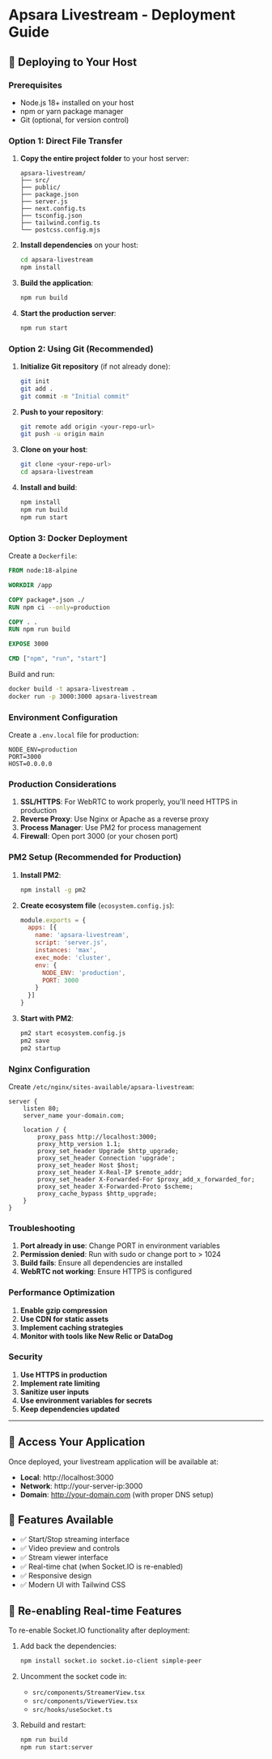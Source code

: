 # Apsara Livestream - Deployment Guide

## 🚀 Deploying to Your Host

### Prerequisites
- Node.js 18+ installed on your host
- npm or yarn package manager
- Git (optional, for version control)

### Option 1: Direct File Transfer

1. **Copy the entire project folder** to your host server:
   ```
   apsara-livestream/
   ├── src/
   ├── public/
   ├── package.json
   ├── server.js
   ├── next.config.ts
   ├── tsconfig.json
   ├── tailwind.config.ts
   └── postcss.config.mjs
   ```

2. **Install dependencies** on your host:
   ```bash
   cd apsara-livestream
   npm install
   ```

3. **Build the application**:
   ```bash
   npm run build
   ```

4. **Start the production server**:
   ```bash
   npm run start
   ```

### Option 2: Using Git (Recommended)

1. **Initialize Git repository** (if not already done):
   ```bash
   git init
   git add .
   git commit -m "Initial commit"
   ```

2. **Push to your repository**:
   ```bash
   git remote add origin <your-repo-url>
   git push -u origin main
   ```

3. **Clone on your host**:
   ```bash
   git clone <your-repo-url>
   cd apsara-livestream
   ```

4. **Install and build**:
   ```bash
   npm install
   npm run build
   npm run start
   ```

### Option 3: Docker Deployment

Create a `Dockerfile`:
```dockerfile
FROM node:18-alpine

WORKDIR /app

COPY package*.json ./
RUN npm ci --only=production

COPY . .
RUN npm run build

EXPOSE 3000

CMD ["npm", "run", "start"]
```

Build and run:
```bash
docker build -t apsara-livestream .
docker run -p 3000:3000 apsara-livestream
```

### Environment Configuration

Create a `.env.local` file for production:
```env
NODE_ENV=production
PORT=3000
HOST=0.0.0.0
```

### Production Considerations

1. **SSL/HTTPS**: For WebRTC to work properly, you'll need HTTPS in production
2. **Reverse Proxy**: Use Nginx or Apache as a reverse proxy
3. **Process Manager**: Use PM2 for process management
4. **Firewall**: Open port 3000 (or your chosen port)

### PM2 Setup (Recommended for Production)

1. **Install PM2**:
   ```bash
   npm install -g pm2
   ```

2. **Create ecosystem file** (`ecosystem.config.js`):
   ```javascript
   module.exports = {
     apps: [{
       name: 'apsara-livestream',
       script: 'server.js',
       instances: 'max',
       exec_mode: 'cluster',
       env: {
         NODE_ENV: 'production',
         PORT: 3000
       }
     }]
   }
   ```

3. **Start with PM2**:
   ```bash
   pm2 start ecosystem.config.js
   pm2 save
   pm2 startup
   ```

### Nginx Configuration

Create `/etc/nginx/sites-available/apsara-livestream`:
```nginx
server {
    listen 80;
    server_name your-domain.com;

    location / {
        proxy_pass http://localhost:3000;
        proxy_http_version 1.1;
        proxy_set_header Upgrade $http_upgrade;
        proxy_set_header Connection 'upgrade';
        proxy_set_header Host $host;
        proxy_set_header X-Real-IP $remote_addr;
        proxy_set_header X-Forwarded-For $proxy_add_x_forwarded_for;
        proxy_set_header X-Forwarded-Proto $scheme;
        proxy_cache_bypass $http_upgrade;
    }
}
```

### Troubleshooting

1. **Port already in use**: Change PORT in environment variables
2. **Permission denied**: Run with sudo or change port to > 1024
3. **Build fails**: Ensure all dependencies are installed
4. **WebRTC not working**: Ensure HTTPS is configured

### Performance Optimization

1. **Enable gzip compression**
2. **Use CDN for static assets**
3. **Implement caching strategies**
4. **Monitor with tools like New Relic or DataDog**

### Security

1. **Use HTTPS in production**
2. **Implement rate limiting**
3. **Sanitize user inputs**
4. **Use environment variables for secrets**
5. **Keep dependencies updated**

---

## 📱 Access Your Application

Once deployed, your livestream application will be available at:
- **Local**: http://localhost:3000
- **Network**: http://your-server-ip:3000
- **Domain**: http://your-domain.com (with proper DNS setup)

## 🎯 Features Available

- ✅ Start/Stop streaming interface
- ✅ Video preview and controls
- ✅ Stream viewer interface
- ✅ Real-time chat (when Socket.IO is re-enabled)
- ✅ Responsive design
- ✅ Modern UI with Tailwind CSS

## 🔧 Re-enabling Real-time Features

To re-enable Socket.IO functionality after deployment:

1. Add back the dependencies:
   ```bash
   npm install socket.io socket.io-client simple-peer
   ```

2. Uncomment the socket code in:
   - `src/components/StreamerView.tsx`
   - `src/components/ViewerView.tsx`
   - `src/hooks/useSocket.ts`

3. Rebuild and restart:
   ```bash
   npm run build
   npm run start:server
   ```
